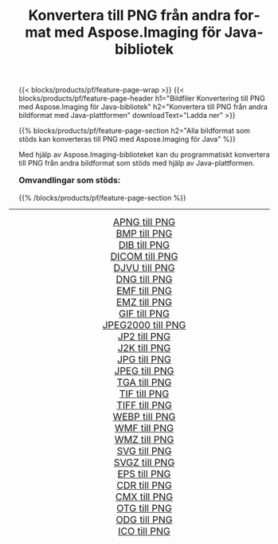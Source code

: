 ﻿---
title: Konvertera till PNG från andra format med Aspose.Imaging för Java-bibliotek 
weight: 3920
url: /sv/java/conversion/to/png/ 
lang: sv
langdirlevel: 2
locales: zh-hans,ja,it,ru,de,es,fr,nl,id,lt,pl,pt,vi,tr,ko,zh-hant,ar,hi,th,sv,cs,uk,he
description: Med Aspose.Imaging kan du konvertera till PNG från andra format med Java
---

{{< blocks/products/pf/feature-page-wrap >}}
{{< blocks/products/pf/feature-page-header h1="Bildfiler Konvertering till PNG med Aspose.Imaging för Java-bibliotek" h2="Konvertera till PNG från andra bildformat med Java-plattformen" downloadText="Ladda ner" >}}


{{% blocks/products/pf/feature-page-section  h2="Alla bildformat som stöds kan konverteras till PNG med Aspose.Imaging för Java" %}}
<p align=justify>Med hjälp av Aspose.Imaging-biblioteket kan du programmatiskt konvertera till PNG från andra bildformat som stöds med hjälp av Java-plattformen.</p>
<h3 style="margin-top:16px;">
Omvandlingar som stöds:
</h3>
{{% /blocks/products/pf/feature-page-section %}}
<div class="container-fluid productfamilypage bg-gray">
    <div class="convertypes bg-gray agp-content section">
        <div class="container">
		<hr style="margin-left:-20px;"/>
		<div class="row other-converters" style="gap: 10px;font-size: 19px;text-align:center;">
		    <div class='col-md-3 other-converter remove-lp remove-rp'><a href="/imaging/sv/java/conversion/apng-to-png/" style="padding:15px;">APNG till PNG</a></div>
<div class='col-md-3 other-converter remove-lp remove-rp'><a href="/imaging/sv/java/conversion/bmp-to-png/" style="padding:15px;">BMP till PNG</a></div>
<div class='col-md-3 other-converter remove-lp remove-rp'><a href="/imaging/sv/java/conversion/dib-to-png/" style="padding:15px;">DIB till PNG</a></div>
<div class='col-md-3 other-converter remove-lp remove-rp'><a href="/imaging/sv/java/conversion/dicom-to-png/" style="padding:15px;">DICOM till PNG</a></div>
<div class='col-md-3 other-converter remove-lp remove-rp'><a href="/imaging/sv/java/conversion/djvu-to-png/" style="padding:15px;">DJVU till PNG</a></div>
<div class='col-md-3 other-converter remove-lp remove-rp'><a href="/imaging/sv/java/conversion/dng-to-png/" style="padding:15px;">DNG till PNG</a></div>
<div class='col-md-3 other-converter remove-lp remove-rp'><a href="/imaging/sv/java/conversion/emf-to-png/" style="padding:15px;">EMF till PNG</a></div>
<div class='col-md-3 other-converter remove-lp remove-rp'><a href="/imaging/sv/java/conversion/emz-to-png/" style="padding:15px;">EMZ till PNG</a></div>
<div class='col-md-3 other-converter remove-lp remove-rp'><a href="/imaging/sv/java/conversion/gif-to-png/" style="padding:15px;">GIF till PNG</a></div>
<div class='col-md-3 other-converter remove-lp remove-rp'><a href="/imaging/sv/java/conversion/jpeg2000-to-png/" style="padding:15px;">JPEG2000 till PNG</a></div>
<div class='col-md-3 other-converter remove-lp remove-rp'><a href="/imaging/sv/java/conversion/jp2-to-png/" style="padding:15px;">JP2 till PNG</a></div>
<div class='col-md-3 other-converter remove-lp remove-rp'><a href="/imaging/sv/java/conversion/j2k-to-png/" style="padding:15px;">J2K till PNG</a></div>
<div class='col-md-3 other-converter remove-lp remove-rp'><a href="/imaging/sv/java/conversion/jpg-to-png/" style="padding:15px;">JPG till PNG</a></div>
<div class='col-md-3 other-converter remove-lp remove-rp'><a href="/imaging/sv/java/conversion/jpeg-to-png/" style="padding:15px;">JPEG till PNG</a></div>
<div class='col-md-3 other-converter remove-lp remove-rp'><a href="/imaging/sv/java/conversion/tga-to-png/" style="padding:15px;">TGA till PNG</a></div>
<div class='col-md-3 other-converter remove-lp remove-rp'><a href="/imaging/sv/java/conversion/tif-to-png/" style="padding:15px;">TIF till PNG</a></div>
<div class='col-md-3 other-converter remove-lp remove-rp'><a href="/imaging/sv/java/conversion/tiff-to-png/" style="padding:15px;">TIFF till PNG</a></div>
<div class='col-md-3 other-converter remove-lp remove-rp'><a href="/imaging/sv/java/conversion/webp-to-png/" style="padding:15px;">WEBP till PNG</a></div>
<div class='col-md-3 other-converter remove-lp remove-rp'><a href="/imaging/sv/java/conversion/wmf-to-png/" style="padding:15px;">WMF till PNG</a></div>
<div class='col-md-3 other-converter remove-lp remove-rp'><a href="/imaging/sv/java/conversion/wmz-to-png/" style="padding:15px;">WMZ till PNG</a></div>
<div class='col-md-3 other-converter remove-lp remove-rp'><a href="/imaging/sv/java/conversion/svg-to-png/" style="padding:15px;">SVG till PNG</a></div>
<div class='col-md-3 other-converter remove-lp remove-rp'><a href="/imaging/sv/java/conversion/svgz-to-png/" style="padding:15px;">SVGZ till PNG</a></div>
<div class='col-md-3 other-converter remove-lp remove-rp'><a href="/imaging/sv/java/conversion/eps-to-png/" style="padding:15px;">EPS till PNG</a></div>
<div class='col-md-3 other-converter remove-lp remove-rp'><a href="/imaging/sv/java/conversion/cdr-to-png/" style="padding:15px;">CDR till PNG</a></div>
<div class='col-md-3 other-converter remove-lp remove-rp'><a href="/imaging/sv/java/conversion/cmx-to-png/" style="padding:15px;">CMX till PNG</a></div>
<div class='col-md-3 other-converter remove-lp remove-rp'><a href="/imaging/sv/java/conversion/otg-to-png/" style="padding:15px;">OTG till PNG</a></div>
<div class='col-md-3 other-converter remove-lp remove-rp'><a href="/imaging/sv/java/conversion/odg-to-png/" style="padding:15px;">ODG till PNG</a></div>
<div class='col-md-3 other-converter remove-lp remove-rp'><a href="/imaging/sv/java/conversion/ico-to-png/" style="padding:15px;">ICO till PNG</a></div>
                </div>
        </div>
    </div>
</div>
<br/>

